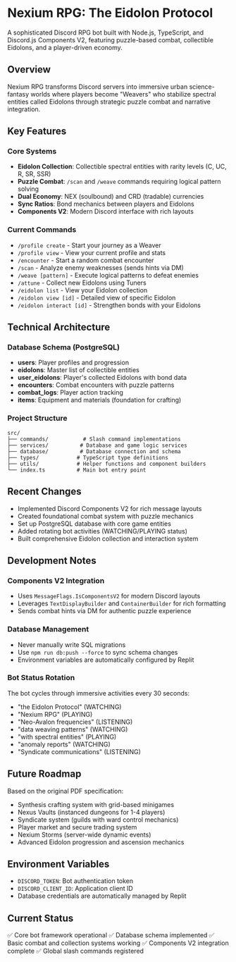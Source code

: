 # Nexium RPG: The Eidolon Protocol

A sophisticated Discord RPG bot built with Node.js, TypeScript, and Discord.js Components V2, featuring puzzle-based combat, collectible Eidolons, and a player-driven economy.

## Overview

Nexium RPG transforms Discord servers into immersive urban science-fantasy worlds where players become "Weavers" who stabilize spectral entities called Eidolons through strategic puzzle combat and narrative integration.

## Key Features

### Core Systems
- **Eidolon Collection**: Collectible spectral entities with rarity levels (C, UC, R, SR, SSR)
- **Puzzle Combat**: `/scan` and `/weave` commands requiring logical pattern solving
- **Dual Economy**: NEX (soulbound) and CRD (tradable) currencies
- **Sync Ratios**: Bond mechanics between players and Eidolons
- **Components V2**: Modern Discord interface with rich layouts

### Current Commands
- `/profile create` - Start your journey as a Weaver
- `/profile view` - View your current profile and stats
- `/encounter` - Start a random combat encounter
- `/scan` - Analyze enemy weaknesses (sends hints via DM)
- `/weave [pattern]` - Execute logical patterns to defeat enemies
- `/attune` - Collect new Eidolons using Tuners
- `/eidolon list` - View your Eidolon collection
- `/eidolon view [id]` - Detailed view of specific Eidolon
- `/eidolon interact [id]` - Strengthen bonds with your Eidolons

## Technical Architecture

### Database Schema (PostgreSQL)
- **users**: Player profiles and progression
- **eidolons**: Master list of collectible entities
- **user_eidolons**: Player's collected Eidolons with bond data
- **encounters**: Combat encounters with puzzle patterns
- **combat_logs**: Player action tracking
- **items**: Equipment and materials (foundation for crafting)

### Project Structure
```
src/
├── commands/           # Slash command implementations
├── services/          # Database and game logic services
├── database/          # Database connection and schema
├── types/            # TypeScript type definitions
├── utils/            # Helper functions and component builders
└── index.ts          # Main bot entry point
```

## Recent Changes
- Implemented Discord Components V2 for rich message layouts
- Created foundational combat system with puzzle mechanics
- Set up PostgreSQL database with core game entities
- Added rotating bot activities (WATCHING/PLAYING status)
- Built comprehensive Eidolon collection and interaction system

## Development Notes

### Components V2 Integration
- Uses `MessageFlags.IsComponentsV2` for modern Discord layouts
- Leverages `TextDisplayBuilder` and `ContainerBuilder` for rich formatting
- Sends combat hints via DM for authentic puzzle experience

### Database Management
- Never manually write SQL migrations
- Use `npm run db:push --force` to sync schema changes
- Environment variables are automatically configured by Replit

### Bot Status Rotation
The bot cycles through immersive activities every 30 seconds:
- "the Eidolon Protocol" (WATCHING)
- "Nexium RPG" (PLAYING)
- "Neo-Avalon frequencies" (LISTENING)
- "data weaving patterns" (WATCHING)
- "with spectral entities" (PLAYING)
- "anomaly reports" (WATCHING)
- "Syndicate communications" (LISTENING)

## Future Roadmap
Based on the original PDF specification:
- Synthesis crafting system with grid-based minigames
- Nexus Vaults (instanced dungeons for 1-4 players)
- Syndicate system (guilds with ward control mechanics)
- Player market and secure trading system
- Nexium Storms (server-wide dynamic events)
- Advanced Eidolon progression and ascension mechanics

## Environment Variables
- `DISCORD_TOKEN`: Bot authentication token
- `DISCORD_CLIENT_ID`: Application client ID
- Database credentials are automatically managed by Replit

## Current Status
✅ Core bot framework operational
✅ Database schema implemented
✅ Basic combat and collection systems working
✅ Components V2 integration complete
✅ Global slash commands registered